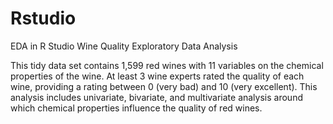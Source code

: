 # Rstudio
EDA in R Studio
Wine Quality Exploratory Data Analysis

This tidy data set contains 1,599 red wines with 11 variables on the chemical properties of the wine. 
At least 3 wine experts rated the quality of each wine, providing a rating between 0 (very bad) and 10 (very excellent).
This analysis includes univariate, bivariate, and multivariate analysis around which chemical properties influence the quality of red wines. 
